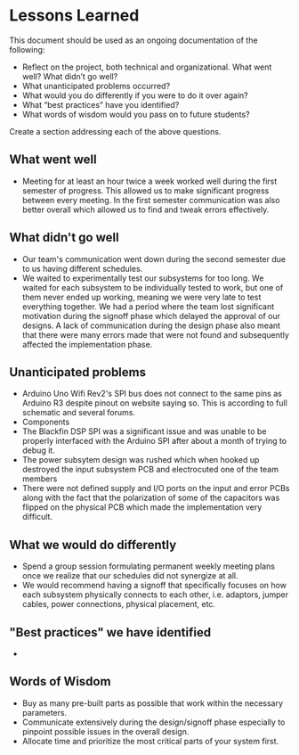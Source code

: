 # Lessons Learned

This document should be used as an ongoing documentation of the following:

- Reflect on the project, both technical and organizational. What went well? What didn’t go well? 
- What unanticipated problems occurred? 
- What would you do differently if you were to do it over again? 
- What “best practices” have you identified? 
- What words of wisdom would you pass on to future students?

Create a section addressing each of the above questions. 

## What went well
- Meeting for at least an hour twice a week worked well during the first semester of progress. This allowed us to make significant progress between every meeting. In the first semester communication was also better overall which allowed us to find and tweak errors effectively. 
## What didn't go well
- Our team's communication went down during the second semester due to us having different schedules.
- We waited to experimentally test our subsystems for too long. We waited for each subsystem to be individually tested to work, but one of them never ended up working, meaning we were very late to test everything together. We had a period where the team lost significant motivation during the signoff phase which delayed the approval of our designs. A lack of communication during the design phase also meant that there were many errors made that were not found and subsequently affected the implementation phase. 
## Unanticipated problems 
- Arduino Uno Wifi Rev2's SPI bus does not connect to the same pins as Arduino R3 despite pinout on website saying so. This is according to full schematic and several forums.
- Components
- The Blackfin DSP SPI was a significant issue and was unable to be properly interfaced with the Arduino SPI after about a month of trying to debug it.
- The power subsytem design was rushed which when hooked up destroyed the input subsystem PCB and electrocuted one of the team members
- There were not defined supply and I/O ports on the input and error PCBs along with the fact that the polarization of some of the capacitors was flipped on the physical PCB which made the 
  implementation very difficult.

## What we would do differently
- Spend a group session formulating permanent weekly meeting plans once we realize that our schedules did not synergize at all. 
- We would recommend having a signoff that specifically focuses on how each subsystem physically connects to each other, i.e. adaptors, jumper cables, power connections, physical placement, etc.
## "Best practices" we have identified
- 
## Words of Wisdom
- Buy as many pre-built parts as possible that work within the necessary parameters.
- Communicate extensively during the design/signoff phase especially to pinpoint possible issues in the overall design.
- Allocate time and prioritize the most critical parts of your system first.
